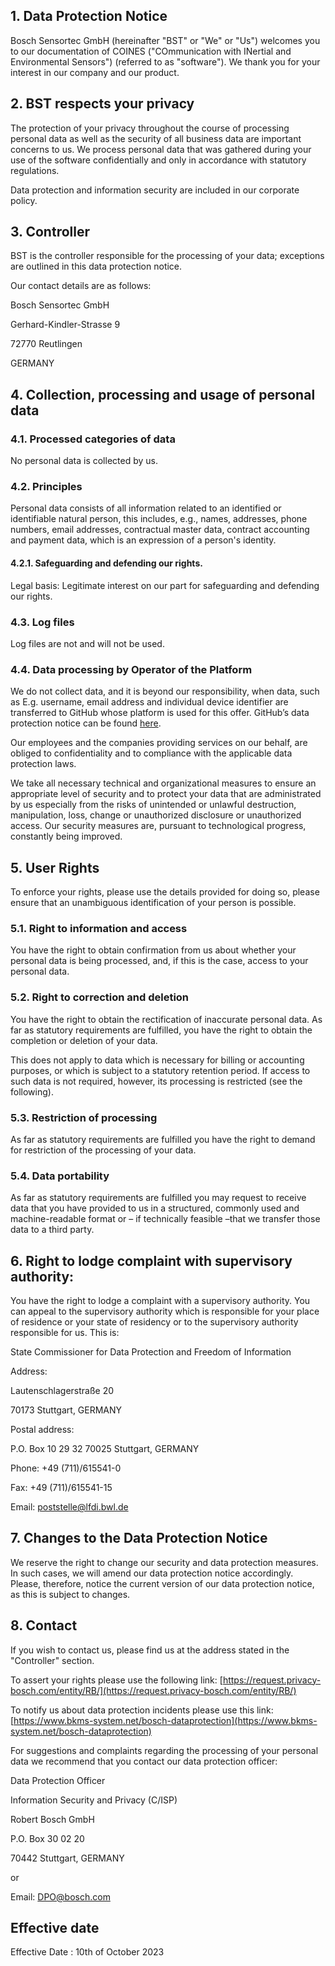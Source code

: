 ## 1. Data Protection Notice 

Bosch Sensortec GmbH (hereinafter "BST" or "We" or "Us") welcomes you to our documentation of COINES ("COmmunication with INertial and Environmental Sensors") (referred to as "software"). We thank you for your interest in our company and our product. 

## 2. BST respects your privacy 

The protection of your privacy throughout the course of processing personal data as well as the security of all business data are important concerns to us. We process personal data that was gathered during your use of the software confidentially and only in accordance with statutory regulations. 

Data protection and information security are included in our corporate policy. 

## 3. Controller 

BST is the controller responsible for the processing of your data; exceptions are outlined in this data protection notice.  

Our contact details are as follows: 

Bosch Sensortec GmbH 

Gerhard-Kindler-Strasse 9 

72770 Reutlingen 

GERMANY 

## 4. Collection, processing and usage of personal data 

### 4.1. Processed categories of data 

No personal data is collected by us. 

### 4.2. Principles 

Personal data consists of all information related to an identified or identifiable natural person, this includes, e.g., names, addresses, phone numbers, email addresses, contractual master data, contract accounting and payment data, which is an expression of a person's identity. 

#### 4.2.1. Safeguarding and defending our rights. 

Legal basis: Legitimate interest on our part for safeguarding and defending our rights. 

### 4.3. Log files 

Log files are not and will not be used. 

### 4.4. Data processing by Operator of the Platform  

We do not collect data, and it is beyond our responsibility, when data, such as E.g. username, email address and individual device identifier are transferred to GitHub whose platform is used for this offer. GitHub’s data protection notice can be found [here](https://docs.github.com/en/site-policy/privacy-policies/github-privacy-statement).  

Our employees and the companies providing services on our behalf, are obliged to confidentiality and to compliance with the applicable data protection laws. 

We take all necessary technical and organizational measures to ensure an appropriate level of security and to protect your data that are administrated by us especially from the risks of unintended or unlawful destruction, manipulation, loss, change or unauthorized disclosure or unauthorized access. Our security measures are, pursuant to technological progress, constantly being improved. 

## 5. User Rights 

To enforce your rights, please use the details provided for doing so, please ensure that an unambiguous identification of your person is possible. 

### 5.1. Right to information and access 

You have the right to obtain confirmation from us about whether your personal data is being processed, and, if this is the case, access to your personal data.  

### 5.2. Right to correction and deletion  

You have the right to obtain the rectification of inaccurate personal data. As far as statutory requirements are fulfilled, you have the right to obtain the completion or deletion of your data.  

This does not apply to data which is necessary for billing or accounting purposes, or which is subject to a statutory retention period. If access to such data is not required, however, its processing is restricted (see the following). 

### 5.3. Restriction of processing 

As far as statutory requirements are fulfilled you have the right to demand for restriction of the processing of your data. 

### 5.4. Data portability 

As far as statutory requirements are fulfilled you may request to receive data that you have provided to us in a structured, commonly used and machine-readable format or – if technically feasible –that we transfer those data to a third party. 

## 6. Right to lodge complaint with supervisory authority: 

You have the right to lodge a complaint with a supervisory authority. You can appeal to the supervisory authority which is responsible for your place of residence or your state of residency or to the supervisory authority responsible for us. This is: 

State Commissioner for Data Protection and Freedom of Information  

Address: 

Lautenschlagerstraße 20 

70173 Stuttgart, GERMANY 


Postal address: 

P.O. Box 10 29 32 
70025 Stuttgart, GERMANY 

Phone: +49 (711)/615541-0

Fax: +49 (711)/615541-15 
 
Email: poststelle@lfdi.bwl.de 

## 7. Changes to the Data Protection Notice 

We reserve the right to change our security and data protection measures. In such cases, we will amend our data protection notice accordingly. Please, therefore, notice the current version of our data protection notice, as this is subject to changes. 

## 8. Contact 

If you wish to contact us, please find us at the address stated in the "Controller" section. 

To assert your rights please use the following link: [https://request.privacy-bosch.com/entity/RB/](https://request.privacy-bosch.com/entity/RB/) 

To notify us about data protection incidents please use this link: [https://www.bkms-system.net/bosch-dataprotection](https://www.bkms-system.net/bosch-dataprotection) 

For suggestions and complaints regarding the processing of your personal data we recommend that you contact our data protection officer: 

Data Protection Officer

Information Security and Privacy (C/ISP) 

Robert Bosch GmbH 

P.O. Box 30 02 20 

70442 Stuttgart, GERMANY 

or 

Email: DPO@bosch.com 

## Effective date 

Effective Date : 10th of October 2023 

 
